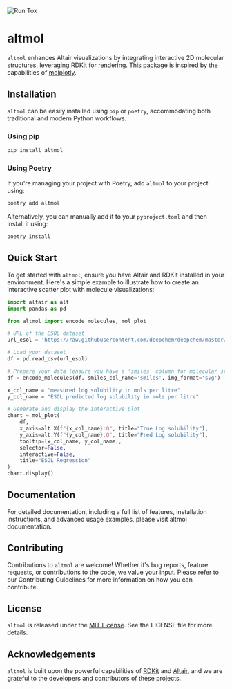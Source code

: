 ![Run Tox](https://github.com/tagirshin/altmol/actions/workflows/tox.yml/badge.svg?branch=main)

# altmol

`altmol` enhances Altair visualizations by integrating interactive 2D molecular structures, 
leveraging RDKit for rendering.
This package is inspired by the capabilities of [molplotly](https://github.com/wjm41/molplotly). 

## Installation

`altmol` can be easily installed using `pip` or `poetry`, accommodating both traditional and modern Python workflows.

### Using pip

```sh
pip install altmol
```

### Using Poetry

If you're managing your project with Poetry, add `altmol` to your project using:

```sh
poetry add altmol
```

Alternatively, you can manually add it to your `pyproject.toml` and then install it using:

```sh
poetry install
```

## Quick Start

To get started with `altmol`, ensure you have Altair and RDKit installed in your environment. 
Here's a simple example to illustrate how to create an interactive scatter plot with molecule visualizations:

```python
import altair as alt
import pandas as pd

from altmol import encode_molecules, mol_plot

# URL of the ESOL dataset
url_esol = 'https://raw.githubusercontent.com/deepchem/deepchem/master/datasets/delaney-processed.csv'

# Load your dataset
df = pd.read_csv(url_esol)

# Prepare your data (ensure you have a 'smiles' column for molecular structures)
df = encode_molecules(df, smiles_col_name='smiles', img_format='svg')

x_col_name = "measured log solubility in mols per litre"
y_col_name = "ESOL predicted log solubility in mols per litre"

# Generate and display the interactive plot
chart = mol_plot(
    df,
    x_axis=alt.X(f"{x_col_name}:Q", title="True Log solubility"),
    y_axis=alt.Y(f"{y_col_name}:Q", title="Pred Log solubility"),
    tooltip=[x_col_name, y_col_name],
    selector=False,
    interactive=False,
    title="ESOL Regression"
)
chart.display()
```

## Documentation

For detailed documentation, including a full list of features, installation instructions, 
and advanced usage examples, please visit altmol documentation.

## Contributing

Contributions to `altmol` are welcome! Whether it's bug reports, feature requests, 
or contributions to the code, we value your input. Please refer to our Contributing Guidelines 
for more information on how you can contribute.

## License

`altmol` is released under the [MIT License](LICENSE). See the LICENSE file for more details.

## Acknowledgements

`altmol` is built upon the powerful capabilities of [RDKit](https://www.rdkit.org/) 
and [Altair](https://altair-viz.github.io/), and we are grateful to the developers and contributors of these projects.

 
